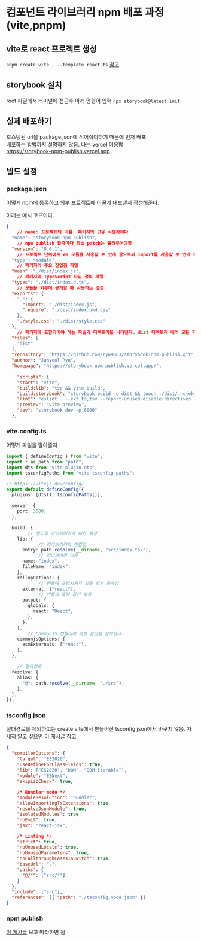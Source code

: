 # 컴포넌트 라이브러리 npm 배포 과정(vite,pnpm)

## vite로 react 프로젝트 생성
`pnpm create vite . --template react-ts` [참고](https://mycodings.fly.dev/blog/2022-11-19-using-vite-rather-than-create-react-app-cra#google_vignette)


## storybook 설치
root 파일에서 터미널에 접근후 아래 명령어 입력
`npx storybook@latest init`

## 실제 배포하기
호스팅된 url을 package.json에 적어줘야하기 때문에 먼저 배포.  
배포하는 방법까지 설명하지 않음. 나는 vercel 이용함  
https://storybook-npm-publish.vercel.app

## 빌드 설정

### package.json
어떻게 npm에 등록하고 외부 프로젝트에 어떻게 내보낼지 작성해준다.

아래는 예시 코드이다.

```json
{
	// name: 프로젝트의 이름. 패키지의 고유 식별자이다
  "name": "storybook-npm-publish",
	// npm publish 할때마다 최소 patch는 올려주어야함
  "version": "0.0.1",
	// 프로젝트 단위에서 es 모듈을 사용할 수 있게 함으로써 import를 사용할 수 있게 해준다. 그냥 type: module로 설정하면 됨
  "type": "module",
	// 패키지의 주요 진입점 파일
  "main": "./dist/index.js",
	// 패키지의 TypeScript 타입 정의 파일
  "types": "./dist/index.d.ts",
	// 모듈을 외부에 공개할 때 사용하는 설정.
  "exports": {
    ".": {
      "import": "./dist/index.js",
      "require": "./dist/index.umd.cjs"
    },
    "./style.css": "./dist/style.css"
  },
	// 패키지에 포함되어야 하는 파일과 디렉토리를 나타낸다. dist 디렉토리 내의 모든 파일이 포함된다.
  "files": [
    "dist"
  ],
  "repository": "https://github.com/ryu9663/storybook-npm-publish.git",
  "author": "Junyeol Ryu",
  "homepage": "https://storybook-npm-publish.vercel.app/",
	
	"scripts": {
    "start": "vite",
    "build:lib": "tsc && vite build",
    "build:storybook": "storybook build -o dist && touch ./dist/.nojekyll",
    "lint": "eslint . --ext ts,tsx --report-unused-disable-directives --max-warnings 0",
    "preview": "vite preview",
    "dev": "storybook dev -p 6006"
  },
```

### vite.config.ts
어떻게 파일을 말아줄지



```typescript
import { defineConfig } from "vite";
import * as path from "path";
import dts from "vite-plugin-dts";
import tsconfigPaths from "vite-tsconfig-paths";

// https://vitejs.dev/config/
export default defineConfig({
  plugins: [dts(), tsconfigPaths()],

  server: {
    port: 3000,
  },

  build: {
		// 빌드할 라이브러리에 대한 설정
    lib: {
			// 라이브러리의 진입점
      entry: path.resolve(__dirname, "src/index.tsx"),
			// 라이브러리 이름
      name: "index",
      fileName: "index",
    },
    rollupOptions: {
			// 번들에 포함시키지 않을 외부 종속성
      external: ["react"],
			// 번들의 출력 옵션 설정
      output: {
        globals: {
          react: "React",
        },
      },
    },
		// CommonJS 번들러에 대한 옵션을 정의한다.
    commonjsOptions: {
      esmExternals: ["react"],
    },
  },

	// 절대경로
  resolve: {
    alias: {
      "@": path.resolve(__dirname, "./src"),
    },
  },
});

```
### tsconfig.json
절대경로를 제외하고는 create vite에서 만들어진 tsconfig.json에서 바꾸지 않음.
자세히 알고 싶으면 [이 게시글](https://junghyeonsu.com/posts/deploy-simple-util-npm-library/#%ED%83%80%EC%9E%85%EC%8A%A4%ED%81%AC%EB%A6%BD%ED%8A%B8-%EC%84%A4%EC%A0%95) 참고

```json
{
  "compilerOptions": {
    "target": "ES2020",
    "useDefineForClassFields": true,
    "lib": ["ES2020", "DOM", "DOM.Iterable"],
    "module": "ESNext",
    "skipLibCheck": true,

    /* Bundler mode */
    "moduleResolution": "bundler",
    "allowImportingTsExtensions": true,
    "resolveJsonModule": true,
    "isolatedModules": true,
    "noEmit": true,
    "jsx": "react-jsx",

    /* Linting */
    "strict": true,
    "noUnusedLocals": true,
    "noUnusedParameters": true,
    "noFallthroughCasesInSwitch": true,
    "baseUrl": ".",
    "paths": {
      "@/*": ["src/*"]
    }
  },
  "include": ["src"],
  "references": [{ "path": "./tsconfig.node.json" }]
}

```

### npm publish
[이 게시글](https://www.daleseo.com/js-npm-publish/#google_vignette) 보고 따라하면 됨

